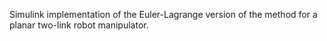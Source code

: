 Simulink implementation of the Euler-Lagrange version of the method for a planar two-link robot manipulator.

